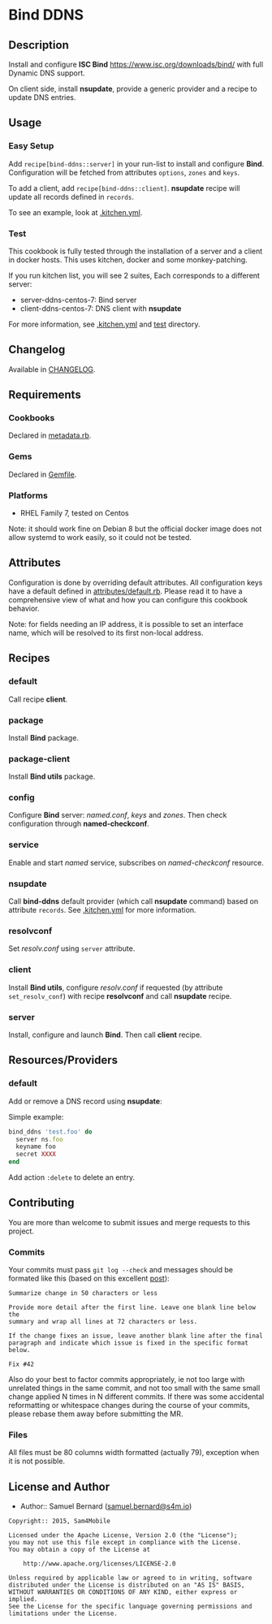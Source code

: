 Bind DDNS
=========

Description
-----------

Install and configure **ISC Bind** <https://www.isc.org/downloads/bind/> with
full Dynamic DNS support.

On client side, install **nsupdate**, provide a generic provider and a recipe
to update DNS entries.

Usage
-----

### Easy Setup

Add `recipe[bind-ddns::server]` in your run-list to install and configure
**Bind**. Configuration will be fetched from attributes `options`, `zones` and
`keys`.

To add a client, add `recipe[bind-ddns::client]`. **nsupdate** recipe will
update all records defined in `records`.

To see an example, look at [.kitchen.yml](.kitchen.yml).

### Test

This cookbook is fully tested through the installation of a server and a client
in docker hosts. This uses kitchen, docker and some monkey-patching.

If you run kitchen list, you will see 2 suites, Each corresponds to a different
server:

- server-ddns-centos-7: Bind server
- client-ddns-centos-7: DNS client with **nsupdate**

For more information, see [.kitchen.yml](.kitchen.yml) and [test](test)
directory.

Changelog
---------

Available in [CHANGELOG](CHANGELOG).

Requirements
------------

### Cookbooks

Declared in [metadata.rb](metadata.rb).

### Gems

Declared in [Gemfile](Gemfile).

### Platforms

- RHEL Family 7, tested on Centos

Note: it should work fine on Debian 8 but the official docker image does not
allow systemd to work easily, so it could not be tested.

Attributes
----------

Configuration is done by overriding default attributes. All configuration keys
have a default defined in [attributes/default.rb](attributes/default.rb).
Please read it to have a comprehensive view of what and how you can configure
this cookbook behavior.

Note: for fields needing an IP address, it is possible to set an interface
name, which will be resolved to its first non-local address.

Recipes
-------

### default

Call recipe **client**.

### package

Install **Bind** package.

### package-client

Install **Bind utils** package.

### config

Configure **Bind** server: *named.conf*, *keys* and *zones*.
Then check configuration through **named-checkconf**.

### service

Enable and start *named* service, subscribes on *named-checkconf* resource.

### nsupdate

Call **bind-ddns** default provider (which call **nsupdate** command) based on
attribute `records`. See [.kitchen.yml](.kitchen.yml) for more information.

### resolvconf

Set *resolv.conf* using `server` attribute.

### client

Install **Bind utils**, configure *resolv.conf* if requested (by attribute
`set_resolv_conf`) with recipe **resolvconf** and call **nsupdate** recipe.

### server

Install, configure and launch **Bind**. Then call **client** recipe.

Resources/Providers
-------------------

### default

Add or remove a DNS record using **nsupdate**:

Simple example:
```ruby
bind_ddns 'test.foo' do
  server ns.foo
  keyname foo
  secret XXXX
end
```

Add action `:delete` to delete an entry.

Contributing
------------

You are more than welcome to submit issues and merge requests to this project.

### Commits

Your commits must pass `git log --check` and messages should be formated
like this (based on this excellent
[post](http://tbaggery.com/2008/04/19/a-note-about-git-commit-messages.html)):

```
Summarize change in 50 characters or less

Provide more detail after the first line. Leave one blank line below the
summary and wrap all lines at 72 characters or less.

If the change fixes an issue, leave another blank line after the final
paragraph and indicate which issue is fixed in the specific format
below.

Fix #42
```

Also do your best to factor commits appropriately, ie not too large with
unrelated things in the same commit, and not too small with the same small
change applied N times in N different commits. If there was some accidental
reformatting or whitespace changes during the course of your commits, please
rebase them away before submitting the MR.

### Files

All files must be 80 columns width formatted (actually 79), exception when it
is not possible.

License and Author
------------------

- Author:: Samuel Bernard (<samuel.bernard@s4m.io>)

```text
Copyright:: 2015, Sam4Mobile

Licensed under the Apache License, Version 2.0 (the "License");
you may not use this file except in compliance with the License.
You may obtain a copy of the License at

    http://www.apache.org/licenses/LICENSE-2.0

Unless required by applicable law or agreed to in writing, software
distributed under the License is distributed on an "AS IS" BASIS,
WITHOUT WARRANTIES OR CONDITIONS OF ANY KIND, either express or implied.
See the License for the specific language governing permissions and
limitations under the License.
```
